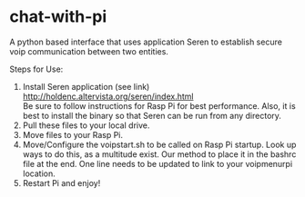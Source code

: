 # chat-with-pi
A python based interface that uses application Seren to establish secure voip communication between two entities.  

Steps for Use:  
1. Install Seren application (see link) http://holdenc.altervista.org/seren/index.html  
   Be sure to follow instructions for Rasp Pi for best performance. Also, it is best to install the binary so that Seren can be 
   run from any directory.  
2. Pull these files to your local drive.  
3. Move files to your Rasp Pi.  
4. Move/Configure the voipstart.sh to be called on Rasp Pi startup. Look up ways to do this, as a multitude exist. Our method to place it in the bashrc file at the end. One line needs to be updated to link to your voipmenurpi location.  
5. Restart Pi and enjoy!
